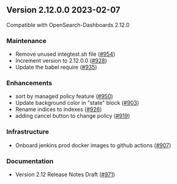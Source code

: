 ## Version 2.12.0.0 2023-02-07

Compatible with OpenSearch-Dashboards 2.12.0

### Maintenance

* Remove unused integtest.sh file ([#954](https://github.com/opensearch-project/index-management-dashboards-plugin/pull/954))
* Increment version to 2.12.0.0 ([#928](https://github.com/opensearch-project/index-management-dashboards-plugin/pull/928))
* Update the babel require ([#935](https://github.com/opensearch-project/index-management-dashboards-plugin/pull/935))

### Enhancements

* sort by managed policy feature ([#950](https://github.com/opensearch-project/index-management-dashboards-plugin/pull/950))
* Update background color in "state" block ([#903](https://github.com/opensearch-project/index-management-dashboards-plugin/pull/903))
* Rename indices to indexes ([#926](https://github.com/opensearch-project/index-management-dashboards-plugin/pull/926))
* adding cancel button to change policy ([#919](https://github.com/opensearch-project/index-management-dashboards-plugin/pull/919))

### Infrastructure

* Onboard jenkins prod docker images to github actions ([#907](https://github.com/opensearch-project/index-management-dashboards-plugin/pull/907))

### Documentation

* Version 2.12 Release Notes Draft ([#971](https://github.com/opensearch-project/index-management-dashboards-plugin/pull/971))

